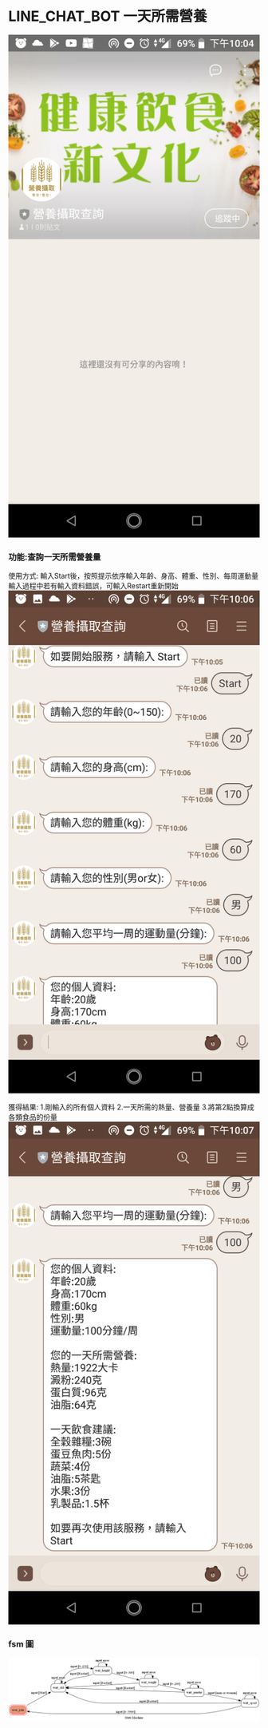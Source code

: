 # LINE_CHAT_BOT 一天所需營養

![menu](./img/menu.png)

### 功能:查詢一天所需營養量
使用方式:
	輸入Start後，按照提示依序輸入年齡、身高、體重、性別、每周運動量
	輸入過程中若有輸入資料錯誤，可輸入Restart重新開始
![input](./img/inputing.png)

獲得結果:
	1.剛輸入的所有個人資料
	2.一天所需的熱量、營養量
	3.將第2點換算成各類食品的份量
![result](./img/result.png)
	
### fsm 圖
![fsm](./img/fsm.png)

